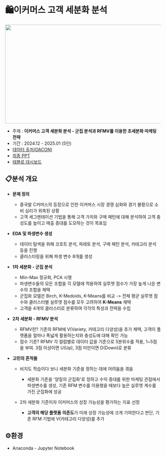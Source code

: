 # 🛍이커머스 고객 세분화 분석 

<img src = "https://github.com/maango97/marketing-segmentation/blob/main/%EB%A7%88%EC%BC%80%ED%8C%85_%ED%91%9C%EC%A7%80.png" width="600" height="320"/>

- 주제 : **이커머스 고객 세분화 분석 - 군집 분석과 RFMV를 이용한 초세분화 마케팅 전략**
- 기간 : 2024.12 - 2025.01 (5인)
- [데이터 출처(DACON)](https://dacon.io/competitions/official/236222/data)
- [최종 PPT](https://github.com/maango97/marketing-segmentation/blob/main/%EC%B5%9C%EC%A2%85_ppt.pdf)
- [태블로 대시보드](https://public.tableau.com/app/profile/.30606921/viz/_17373700099870/34?publish=yes)


## 📋분석 개요


- **문제 정의**

  - 중국발 C커머스의 등장으로 인한 이커머스 시장 경쟁 심화와 경기 불황으로 소비 심리가 위축된 상황
  - 고객 세그멘테이션 기법을 통해 고객 가치와 구매 패턴에 대해 분석하여 고객 충성도를 높이고 매출 증대를 도모하는 것이 목표임
    
- **EDA 및 파생변수 생성**

  - 데이터 탐색을 위해 코호트 분석, 파레토 분석, 구매 패턴 분석, 카테고리 분석 등을 진행
  - 클러스터링을 위해 파생 변수 8개를 생성
 
- **1차 세분화 - 군집 분석**
  
  - Min-Max 정규화, PCA 시행
  - 파생변수들의 모든 조합을 각 모델에 적용하여 실루엣 점수가 가장 높게 나온 변수의 조합을 채택
  - 군집화 모델은 Birch, K-Medoids, K-Means를 비교 -> 전체 평균 실루엣 점수와 클러스터별 실루엣 점수를 모두 고려하여 **K-Means** 채택
  - 고객을 4개의 클러스터로 분류하여 각각의 특성과 전략을 수립
    
- **2차 세분화 - RFMV 분석**

  - RFMV란? 기존의 RFM에 V(Variety, 카테고리 다양성)을 추가 채택, 고객이 플랫폼을 얼마나 폭넓게 활용하는지와 충성도에 대해 확인 가능
  - 점수 기준? RFMV 각 컬럼별로 데이터 값을 기준으로 5분위수를 적용, 1~5점을 부여. 3점 이상이면 U(Up), 3점 미만이면 D(Down)로 분류
 
- **고민의 흔적들**

  - 비지도 학습이다 보니 세분화 기준을 정하는 데에 어려움을 겪음
    
    - 세분화 기준을 '양질의 군집화'로 정하고 수익 증대를 위한 마케팅 관점에서 파생변수를 생성, 기존 RFM 변수를 이용했을 때보다 높은 실루엣 계수를 가진 군집화에 성공
      
  - 2차 세분화 기준이자 이커머스의 성장 가능성을 평가하는 지표 선정
    
    - **고객의 해당 플랫폼 의존도**가 미래 성장 가능성에 크게 기여한다고 판단, 기존 RFM 기법에 V(카테고리 다양성)를 추가


## ⚙환경

- Anaconda - Jupyter Notebook

